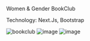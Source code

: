 Women & Gender BookClub

Technology: Next.Js, Bootstrap

![bookclub](https://github.com/user-attachments/assets/eb61c73b-6fe9-4dfa-bcf6-eb2a405e7792)
![image](https://github.com/user-attachments/assets/29a7887a-fad7-4251-b793-e5d02ef63121)
![image](https://github.com/user-attachments/assets/d6c995c9-9737-460a-8ca5-8a141f750e3d)

